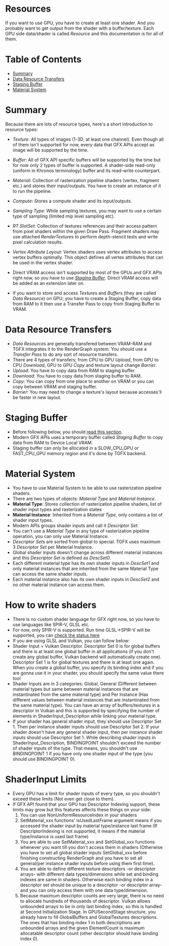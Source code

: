 # Resources
If you want to use GPU, you have to create at least one shader. And you probably want to get output from the shader with a buffer/texture. Each GPU side data/shader is called *Resource* and this documentation is for all of them. 

# Table of Contents
* [Summary](#Summary)
* [Data Resource Transfers](#Data-Resource-Transfers)
* [Staging Buffer](#Staging-Buffer)
* [Material System](#Material-System)

# Summary
Because there are lots of resource types, here's a short introduction to resource types:
-   *Texture*: All types of images (1-3D, at least one channel). Even though all of them isn't supported for now, every data that GFX APIs accept as image will be supported by the time.
-   *Buffer*: All of GFX API specific buffers will be supported by the time but for now only 2 types of buffer is supported. A shader-side read-only (uniform in Khronos terminology) buffer and its read-write counterpart.
-   *Material*: Collection of rasterization pipeline shaders (vertex, fragment etc.) and stores their input/outputs. You have to create an instance of it to run the pipeline.
-   *Compute*: Stores a compute shader and its input/outputs.
-   *Sampling Type*: While sampling textures, you may want to use a certain type of sampling (limited mip level sampling etc).
-   *RT SlotSet*: Collection of textures references and their access pattern from pixel shaders within the given Draw Pass. Fragment shaders may use attached *RenderTexture*s to perform depth-stencil tests and write pixel calculation results. 
-   *Vertex Attribute Layout*: Vertex shaders uses vertex attributes to access vertex buffers optimally. This object defines all vertex attributes that can be used in the vertex shader.

-   Direct VRAM access isn't supported by most of the GPUs and GFX APIs right now, so you have to use [*Staging Buffer*](#Staging-Buffer). Direct VRAM access will be added as an extension later on.
-   If you want to store and access *Texture*s and *Buffer*s (they are called *Data Resource*) on GPU; you have to create a Staging Buffer, copy data from RAM to it then use a Transfer Pass to copy from Staging Buffer to VRAM.


# Data Resource Transfers
*   *Data Resource*s are generally transfered between VRAM-RAM and TGFX integrates it to the RenderGraph system. You should use a *Transfer Pass* to do any sort of resource transfers.
*   There are 4 types of transfers; from CPU to GPU *Upload*, from GPU to CPU *Download*, GPU to GPU *Copy* and texture layout change *Barrier*.
*   *Upload*: You have to copy data from RAM to staging buffer.
*   *Download*: You have to copy data from staging buffer to RAM.
*   *Copy*: You can copy from one place to another on VRAM or you can copy between VRAM and staging buffer.
*   *Barrier*: You may need to change a texture's layout because accesses'll be faster in new layout.

# Staging Buffer
*   Before following below, you should [read this section](TGFX.md/#VRAM-Allocation-and-Management).
*   Modern GFX APIs uses a temporary buffer called *Staging Buffer* to copy data from RAM to Device Local VRAM.
*   Staging buffer can only be allocated in a SLOW_CPU_GPU or FAST_CPU_GPU memory region and it's done by TGFX backend.

# Material System
*   You have to use Material System to be able to use rasterization pipeline shaders.
*   There are two types of objects: *Material Type* and *Material Instance*.
*   **Material Type**: Stores collection of rasterization pipeline shaders, list of shader input types and rasterization states
*   **Material Instance**: Inherited from a *Material Type*, only contains a list of shader input types.
*   Modern APIs groups shader inputs and call it *Descriptor Set*.
*   You can't use a *Material Type* in any type of rasterization pipeline operation, you can only use Material Instance.
*   *Descriptor Set*s are sorted from global to special. TGFX uses maximum 3 *Descriptor Set* per Material Instance.
*   Global shader inputs doesn't change across different material instances and this *Descriptor Set* is defined as *DescSet0*.
*   Each different material type has its own shader inputs in *DescSet1* and only material instances that are inherited from the same Material Type can access the same shader inputs.
*   Each material instance also has its own shader inputs in *DescSet2* and no other material instance can access them.


# How to write shaders
-   There is no custom shader language for GFX right now, so you have to use languages like SPIR-V, GLSL etc. 
-   For now, only SPIR-V is supported. Run time GLSL->SPIR-V will be supported, you can [check the status here]()
-   If you are using GLSL and Vulkan, you can follow below:
-   Shader Input = Vulkan Descriptor. Descriptor Set 0 is for global buffers and there is at least one global buffer in all applications (if you don't create any global buffer, Vulkan backend will automatically create one). Descriptor Set 1 is for global textures and there is at least one again. When you create a global buffer, you specify its binding index and if you are gonna use it in your shader, you should specify the same value there too!
-   Shader Inputs are in 3 categories: Global, General (Different between material types but same between material instances that are instantinated from the same material type) and Per Instance (Has different values between material instances that are instantinated from the same material type). You can have an array of buffers/textures in a descriptor in Vulkan and this is supported by specifying the number of elements in ShaderInput_Description while linking your material type.
-   If your shader has general shader input, they should use Descriptor Set 1. Then per instance shader inputs should use Descriptor Set 2. If your shader doesn't have any general shader input, then per instance shader inputs should use Descriptor Set 1. While describing shader inputs in ShaderInput_Description, BINDINGPOINT shouldn't exceed the number of shader inputs of the type. That means, you shouldn't use BINDINGPOINT 1 if you have only one shader input of the type (you should use BINDINGPOINT 0).

# ShaderInput Limits
-   Every GPU has a limit for shader inputs of every type, so you shouldn't exceed these limits (Not even get close to them). 
-   If GFX API found that your GPU has Descriptor Indexing support, these limits may grow but this features affects these things on your side:
    1)  You can use NonUniformResourceIndex in your shaders
    2)  SetMaterial_xxx functions' isUsedLastFrame argument means if you accessed the shader input by material type/instance last frame (If DescriptorIndexing is not supported, it means if the material type/instance is used last frame)
    3)  You are able to use SetMaterial_xxx and SetGlobal_xxx functions whenever you want till you don't access them in shaders (Otherwise you have to set all global shader inputs SetGlobal_xxx before finishing constructing RenderGraph and you have to set all general/per instance shader inputs before using them first time).
    4)  You are able to define different texture descriptors -or descriptor arrays- with different data types/dimensions while set and binding indexes are same in shaders. Otherwise each binding index in a descriptor set should be unique to a descriptor -or descriptor array- and you can only access them with one data type/dimension.
    5)  Because maximum descriptor counts are very large, there is no need to allocate hundreds of thousands of descriptor. Vulkan allows unbounded arrays to be in only last binding index, so this is handled at Second Initialization Stage. In GPUSecondStage structure, you already have to fill GlobalBuffers and GlobalTextures descriptions. The ones that has binding index 1 in both descriptions are unbounded arrays and the given ElementCount is maximum allocatable descriptor count (other descriptor should have binding index 0).
